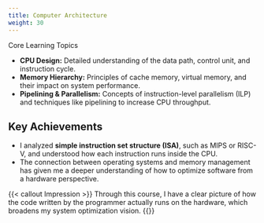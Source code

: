 ```yaml
---
title: Computer Architecture
weight: 30
---
```


Core Learning Topics

* **CPU Design:** Detailed understanding of the data path, control unit, and instruction cycle.
* **Memory Hierarchy:** Principles of cache memory, virtual memory, and their impact on system performance.
* **Pipelining & Parallelism:** Concepts of instruction-level parallelism (ILP) and techniques like pipelining to increase CPU throughput.

## Key Achievements

* I analyzed **simple instruction set structure (ISA)**, such as MIPS or RISC-V, and understood how each instruction runs inside the CPU.
* The connection between operating systems and memory management has given me a deeper understanding of how to optimize software from a hardware perspective.

{{< callout Impression >}}
Through this course, I have a clear picture of how the code written by the programmer actually runs on the hardware, which broadens my system optimization vision.
{{</callout >}}